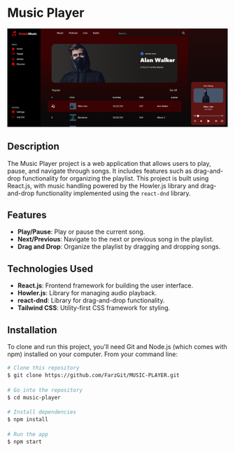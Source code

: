 # Music Player

![Music Player](https://github.com/FarzGit/MUSIC-PLAYER/blob/master/Screenshot%202024-07-01%20131547.png)

## Description

The Music Player project is a web application that allows users to play, pause, and navigate through songs. It includes features such as drag-and-drop functionality for organizing the playlist. This project is built using React.js, with music handling powered by the Howler.js library and drag-and-drop functionality implemented using the `react-dnd` library.

## Features

- **Play/Pause**: Play or pause the current song.
- **Next/Previous**: Navigate to the next or previous song in the playlist.
- **Drag and Drop**: Organize the playlist by dragging and dropping songs.

## Technologies Used

- **React.js**: Frontend framework for building the user interface.
- **Howler.js**: Library for managing audio playback.
- **react-dnd**: Library for drag-and-drop functionality.
- **Tailwind CSS**: Utility-first CSS framework for styling.

## Installation

To clone and run this project, you'll need Git and Node.js (which comes with npm) installed on your computer. From your command line:

```bash
# Clone this repository
$ git clone https://github.com/FarzGit/MUSIC-PLAYER.git

# Go into the repository
$ cd music-player

# Install dependencies
$ npm install

# Run the app
$ npm start

